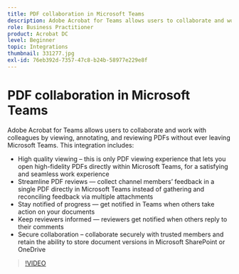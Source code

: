 ```yaml
---
title: PDF collaboration in Microsoft Teams
description: Adobe Acrobat for Teams allows users to collaborate and work with colleagues by viewing, annotating, and reviewing PDFs without ever leaving Microsoft Teams
role: Business Practitioner
product: Acrobat DC
level: Beginner
topic: Integrations
thumbnail: 331277.jpg
exl-id: 76eb392d-7357-47c8-b24b-58977e229e8f
---
```

# PDF collaboration in Microsoft Teams

Adobe Acrobat for Teams allows users to collaborate and work with colleagues by viewing, annotating, and reviewing PDFs without ever leaving Microsoft Teams. This integration includes:

* High quality viewing – this is only PDF viewing experience that lets you open high-fidelity PDFs directly within Microsoft Teams, for a satisfying and seamless work experience
* Streamline PDF reviews — collect channel members’ feedback in a single PDF directly in Microsoft Teams instead of gathering and reconciling feedback via multiple attachments
* Stay notified of progress — get notified in Teams when others take action on your documents
* Keep reviewers informed — reviewers get notified when others reply to their comments
* Secure collaboration – collaborate securely with trusted members and retain the ability to store document versions in Microsoft SharePoint or OneDrive

>[!VIDEO](https://video.tv.adobe.com/v/331277?hidetitle=true)
